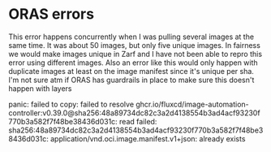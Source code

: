 # ORAS errors
This error happens concurrently when I was pulling several images at the same time. It was about 50 images, but only five unique images. In fairness we would make images unique in Zarf and I have not been able to repro this error using different images. Also an error like this would only happen with duplicate images at least on the image manifest since it's unique per sha. I'm not sure atm if ORAS has guardrails in place to make sure this doesn't happen with layers


panic: failed to copy: failed to resolve ghcr.io/fluxcd/image-automation-controller:v0.39.0@sha256:48a89734dc82c3a2d4138554b3ad4acf93230f770b3a582f7f48be38436d031c: read failed: sha256:48a89734dc82c3a2d4138554b3ad4acf93230f770b3a582f7f48be38436d031c: application/vnd.oci.image.manifest.v1+json: already exists